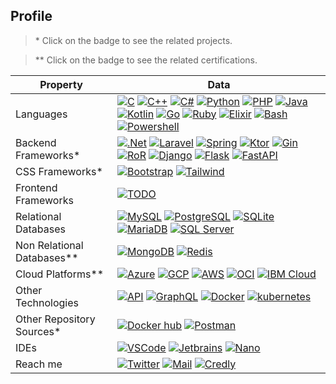 ## Profile

> \* Click on the badge to see the related projects.

> ** Click on the badge to see the related certifications.

| Property                 | Data  |
|-------------------------|------|
| Languages | [![C](https://img.shields.io/badge/-C-A8B9CC?style=flat-square&logo=c&logoColor=white)](#profile) [![C++](https://img.shields.io/badge/-C++-00599C?style=flat-square&logo=Cplusplus&logoColor=white)](#profile) [![C#](https://img.shields.io/badge/-C%23-239120?style=flat-square&logo=csharp&logoColor=white)](#profile) [![Python](https://img.shields.io/badge/-Python-3776AB?style=flat-square&logo=python&logoColor=white)](#profile) [![PHP](https://img.shields.io/badge/-PHP-777BB4?style=flat-square&logo=php&logoColor=white)](#profile) [![Java](https://tinyurl.com/2p8pcuxf)](#profile) [![Kotlin](https://img.shields.io/badge/-Kotlin-7F52FF?style=flat-square&logo=kotlin&logoColor=white)](#profile) [![Go](https://img.shields.io/badge/-Go-00ADD8?style=flat-square&logo=go&logoColor=white)](#profile) [![Ruby](https://img.shields.io/badge/-Ruby-CC342D?style=flat-square&logo=ruby&logoColor=white)](#profile) [![Elixir](https://img.shields.io/badge/-Elixir-4B275F?style=flat-square&logo=elixir&logoColor=white)](#profile) [![Bash](https://img.shields.io/badge/-Bash-4EAA25?style=flat-square&logo=gnubash&logoColor=white)](https://github.com/search?q=user%3Akuro-vale+bash-script) [![Powershell](https://img.shields.io/badge/-Powershell-5391FE?style=flat-square&logo=powershell&logoColor=white)](https://github.com/search?q=user%3Akuro-vale+powershell) |
| Backend Frameworks* | [![.Net](https://img.shields.io/badge/-ASP.NET-512BD4?style=flat-square&logo=dotnet&logoColor=white)](https://github.com/search?q=user%3Akuro-vale+dotnet) [![Laravel](https://img.shields.io/badge/-Laravel-FF2D20?style=flat-square&logo=laravel&logoColor=white)](https://github.com/search?q=user%3Akuro-vale+laravel) [![Spring](https://img.shields.io/badge/-Spring%20Boot-6DB33F?style=flat-square&logo=spring&logoColor=white)](https://github.com/search?q=user%3Akuro-vale+spring-boot) [![Ktor](https://tinyurl.com/yfrj3uc4)](https://github.com/search?q=user%3Akuro-vale+ktor) [![Gin](https://tinyurl.com/yckh3cef)](https://github.com/search?q=user%3Akuro-vale+gin-gonic) [![RoR](https://img.shields.io/badge/-Rails-CC0000?style=flat-square&logo=rubyonrails&logoColor=white)](https://github.com/search?q=user%3Akuro-vale+ruby-on-rails) [![Django](https://img.shields.io/badge/-Django-092E20?style=flat-square&logo=django&logoColor=white)](https://github.com/search?q=user%3Akuro-vale+django) [![Flask](https://img.shields.io/badge/-Flask-000000?style=flat-square&logo=flask&logoColor=white)](https://github.com/search?q=user%3Akuro-vale+flask) [![FastAPI](https://img.shields.io/badge/-Fastapi-009688?style=flat-square&logo=fastapi&logoColor=white)](https://github.com/search?q=user%3Akuro-vale+fastapi)  |
| CSS Frameworks* | [![Bootstrap](https://img.shields.io/badge/-Bootstrap-7952B3?style=flat-square&logo=bootstrap&logoColor=white)](https://github.com/search?q=user%3Akuro-vale+bootstrap) [![Tailwind](https://img.shields.io/badge/-Tailwind-06B6D4?style=flat-square&logo=tailwindcss&logoColor=white)](https://github.com/search?q=user%3Akuro-vale+tailwindcss) |
| Frontend Frameworks | [![TODO](https://img.shields.io/badge/-TODO-black?style=flat-square)](#profile) |
| Relational Databases | [![MySQL](https://img.shields.io/badge/-MySQL-4479A1?style=flat-square&logo=mysql&logoColor=white)](#profile) [![PostgreSQL](https://img.shields.io/badge/-PostgreSQL-4169E1?style=flat-square&logo=postgresql&logoColor=white)](#profile) [![SQLite](https://img.shields.io/badge/-SQLite-003B57?style=flat-square&logo=sqlite&logoColor=white)](#profile) [![MariaDB](https://img.shields.io/badge/-MariaDB-003545?style=flat-square&logo=mariadb&logoColor=white)](#profile) [![SQL Server](https://img.shields.io/badge/-SQL%20Server-CC2927?style=flat-square&logo=microsoftsqlserver&logoColor=white)](#profile) |
| Non Relational Databases** | [![MongoDB](https://img.shields.io/badge/-MongoDB-47A248?style=flat-square&logo=mongodb&logoColor=white)](https://tinyurl.com/ytz2p743) [![Redis](https://img.shields.io/badge/-Redis-DC382D?style=flat-square&logo=redis&logoColor=white)](https://www.credential.net/b21133ba-763f-41a5-87fc-c2fbe7f3e061#gs.bt8583) |
| Cloud Platforms** | [![Azure](https://img.shields.io/badge/-Azure-0078D4?style=flat-square&logo=microsoftazure&logoColor=white)](https://docs.microsoft.com/en-us/users/juliansalcedo-0846/transcript/3v28t0gqrmjknzv) [![GCP](https://img.shields.io/badge/-Google%20Cloud-4285F4?style=flat-square&logo=googlecloud&logoColor=white)](https://www.cloudskillsboost.google/public_profiles/f3753c2a-c461-48a8-82bc-ef86968a2576) [![AWS](https://img.shields.io/badge/-Amazon%20Web%20Services-232F3E?style=flat-square&logo=amazonaws&logoColor=white)](https://drive.google.com/drive/folders/185U-qtvRU5jZXVrFExhRky9ecl6-UbwH) [![OCI](https://img.shields.io/badge/-Oracle%20Cloud-F80000?style=flat-square&logo=oracle&logoColor=white)](https://catalog-education.oracle.com/pls/certview/sharebadge?id=9A3B699E3B2AD9D4660B643BF56EDD4407F3D4060191DA21C5E84F13B9FBD81E) [![IBM Cloud](https://img.shields.io/badge/-IBM%20Cloud-1261FE?style=flat-square&logo=ibmcloud&logoColor=white)](https://courses.cognitiveclass.ai/certificates/3ecc2d11f98e44aab32f184785a62cc4) |
| Other Technologies | [![API](https://img.shields.io/badge/-RestAPI-black?style=flat-square)](https://github.com/search?q=user%3Akuro-vale+rest-api) [![GraphQL](https://img.shields.io/badge/-GraphQL-E10098?style=flat-square&logo=graphql&logoColor=white)](https://github.com/search?q=user%3Akuro-vale+graphql) [![Docker](https://img.shields.io/badge/-Docker-2496ED?style=flat-square&logo=docker&logoColor=white)](#profile) [![kubernetes](https://img.shields.io/badge/-Kubernetes-326CE5?style=flat-square&logo=kubernetes&logoColor=white)](#profile) |
| Other Repository Sources* | [![Docker hub](https://img.shields.io/badge/-Docker%20Hub-2496ED?style=flat-square&logo=docker&logoColor=white)](https://hub.docker.com/u/kurovale) [![Postman](https://img.shields.io/badge/-Postman-FF6C37?style=flat-square&logo=postman&logoColor=white)](https://www.postman.com/kurovale) |
| IDEs | [![VSCode](https://img.shields.io/badge/-Visual%20Studio%20Code-007ACC?style=flat-square&logo=visualstudiocode&logoColor=white)](#profile) [![Jetbrains](https://img.shields.io/badge/-Jetbrains%20Suite-000000?style=flat-square&logo=jetbrains&logoColor=white)](#profile) [![Nano](https://tinyurl.com/y7nnt3at)](#profile) |
| Reach me | [![Twitter](https://img.shields.io/badge/-Twitter-1DA1F2?style=flat-square&logo=twitter&logoColor=white)](https://twitter.com/kuro_vale) [![Mail](https://img.shields.io/badge/-Gmail-EA4335?style=flat-square&logo=gmail&logoColor=white)](mailto:jsalcedo218@gmail.com) [![Credly](https://img.shields.io/badge/-Credly-FF6B00?style=flat-square&logo=credly&logoColor=white)](https://www.credly.com/users/kurovale/badges) |
